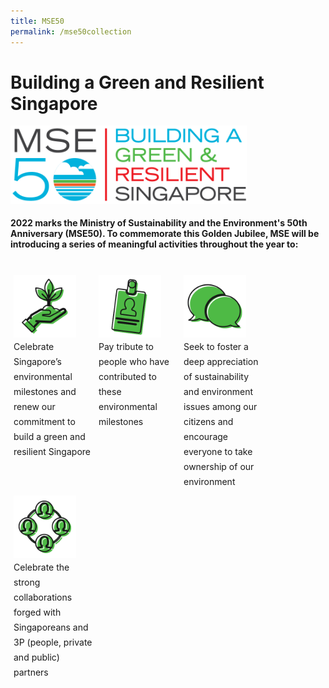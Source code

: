 ```yaml
---
title: MSE50
permalink: /mse50collection
---
```


<style>
 
.img-icon {
 min-width: 80px;
 max-width: 100px; 
}

.mse50-logo {
 max-width: 75%;
 }
 
.column {
  float: left;
  width: 25%;
  margin: 5px;
}

.icon-desc {
 line-height: 1.5rem !important;
 margin: 0px;
 }
 
/* Clear floats after the columns */
.row:after {
  content: "";
  display: table;
  clear: both;
}
 
@media screen and (max-width: 600px) {
  .column {
    width: 75%;
    margin-left: 12.5%;
  }
}

</style>

<h1>Building a Green and Resilient Singapore</h1>

<img src="images/mse50/MSE50_Hori_Dark_RGB.png" alt="MSE50" class="mse50-logo">

<h4><b>2022 marks the Ministry of Sustainability and the Environment's 50th Anniversary  (MSE50).</b> To commemorate this Golden Jubilee, MSE will be introducing a series of meaningful activities throughout the year to:</h4>
<br>
<div class="row">
 <div class="column">
 <img src="images/mse50/milestones.png" class="img-icon" alt="MSE50"><br>
  <p class="icon-desc">Celebrate Singapore’s environmental milestones  and renew our commitment to build a green and  resilient Singapore</p>
 </div>
 <div class="column">
 <img src="images/mse50/people.png" class="img-icon" alt="MSE50"><br>
  <p class="icon-desc">Pay tribute to people who have contributed to  these environmental milestones</p>
 </div>
 <div class="column">
 <img src="images/mse50/public.png" class="img-icon" alt="MSE50"><br>
  <p class="icon-desc">Seek to foster a deep appreciation of sustainability and environment issues among  our citizens and encourage everyone to take  ownership of our environment</p>
 </div>
 <div class="column">
 <img src="images/mse50/partners.png" class="img-icon" alt="MSE50"><br>
  <p class="icon-desc">Celebrate the strong collaborations forged  with Singaporeans and 3P (people, private and  public) partners</p>
 </div>
</div>
